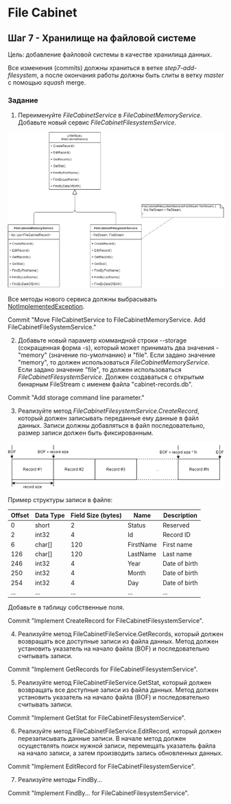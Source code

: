 # File Cabinet

## Шаг 7 - Хранилище на файловой системе

Цель: добавление файловой системы в качестве хранилища данных.

Все изменения (commits) должны храниться в ветке _step7-add-filesystem_, а после окончания работы должны быть слиты в ветку _master_ с помощью *squash* merge.


### Задание

1. Переименуйте _FileCabinetService_ в _FileCabinetMemoryService_. Добавьте новый сервис _FileCabinetFilesystemService_.

![File System Service](images/step07-file-system-service.png)

Все методы нового сервиса должны выбрасывать [NotImplementedException](https://docs.microsoft.com/en-us/dotnet/api/system.notimplementedexception).

Commit "Move FileCabinetService to FileCabinetMemoryService. Add FileCabinetFileSystemService."

2. Добавьте новый параметр коммандной строки --storage (сокращенная форма -s), который может принимать два значения - "memory" (значение по-умолчанию) и "file". Если задано значение "memory", то должен использоваться _FileCabinetMemoryService_. Если задано значение "file", то должен использоваться _FileCabinetFilesystemService_. Должен создаваться с открытым бинарным FileStream с именем файла "cabinet-records.db".

Commit "Add storage command line parameter."

3. Реализуйте метод _FileCabinetFilesystemService.CreateRecord_, который должен записывать переданные ему данные в файл данных. Записи должны добавляться в файл последовательно, размер записи должен быть фиксированным.

![File Structure](images/step07-file-structure.png)

Пример структуры записи в файле:

| Offset | Data Type | Field Size (bytes) | Name       | Description   |
|--------|-----------|--------------------|------------|---------------|
| 0      | short     | 2                  | Status     | Reserved      |
| 2      | int32     | 4                  | Id         | Record ID     |
| 6      | char[]    | 120                | FirstName  | First name    |
| 126    | char[]    | 120                | LastName   | Last name     |
| 246    | int32     | 4                  | Year       | Date of birth |
| 250    | int32     | 4                  | Month      | Date of birth |
| 254    | int32     | 4                  | Day        | Date of birth |
| ...    | ...       | ...                | ...        | ...           |

Добавьте в таблицу собственные поля.

Commit "Implement CreateRecord for FileCabinetFilesystemService".

4. Реализуйте метод FileCabinetFileService.GetRecords, который должен возвращать все доступные записи из файла данных. Метод должен установить указатель на начало файла (BOF) и последовательно считывать записи.

Commit "Implement GetRecords for FileCabinetFilesystemService".

5. Реализуйте метод FileCabinetFileService.GetStat, который должен возвращать все доступные записи из файла данных. Метод должен установить указатель на начало файла (BOF) и последовательно считывать записи.

Commit "Implement GetStat for FileCabinetFilesystemService".

6. Реализуйте метод FileCabinetFileService.EditRecord, который должен перезаписывать данные записи. В начале метод должен осуществлять поиск нужной записи, перемещать указатель файла на начало записи, а затем производить запись обновленных данных.

Commit "Implement EditRecord for FileCabinetFilesystemService".

7. Реализуйте методы FindBy...

Commit "Implement FindBy... for FileCabinetFilesystemService".
